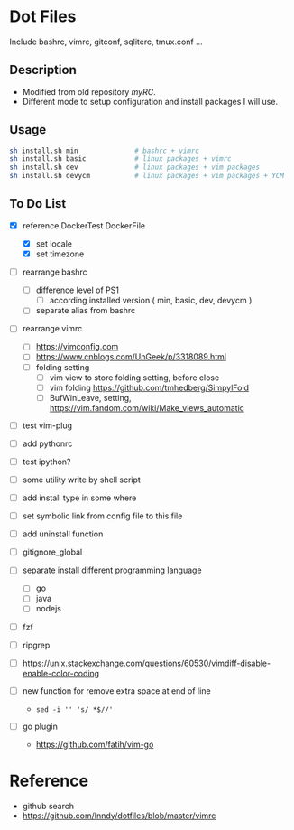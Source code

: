 # Dot Files
Include bashrc, vimrc, gitconf, sqliterc, tmux.conf ...

## Description
* Modified from old repository *myRC*.
* Different mode to setup configuration and install packages I will use.

## Usage

```bash
sh install.sh min              # bashrc + vimrc
sh install.sh basic            # linux packages + vimrc
sh install.sh dev              # linux packages + vim packages
sh install.sh devycm           # linux packages + vim packages + YCM
```

## To Do List
- [x] reference DockerTest DockerFile
    - [x] set locale
    - [x] set timezone
- [ ] rearrange bashrc
    - [ ] difference level of PS1
        - [ ] according installed version ( min, basic, dev, devycm )
    - [ ] separate alias from bashrc
- [ ] rearrange vimrc
    - [ ] https://vimconfig.com
    - [ ] https://www.cnblogs.com/UnGeek/p/3318089.html
    - [ ] folding setting
        - [ ] vim view to store folding setting, before close
        - [ ] vim folding https://github.com/tmhedberg/SimpylFold
        - [ ] BufWinLeave, setting, https://vim.fandom.com/wiki/Make_views_automatic
- [ ] test vim-plug
- [ ] add pythonrc
- [ ] test ipython?
- [ ] some utility write by shell script
- [ ] add install type in some where
- [ ] set symbolic link from config file to this file
- [ ] add uninstall function
- [ ] gitignore_global

- [ ] separate install different programming language
    - [ ] go
    - [ ] java
    - [ ] nodejs
- [ ] fzf
- [ ] ripgrep
- [ ] https://unix.stackexchange.com/questions/60530/vimdiff-disable-enable-color-coding
- [ ] new function for remove extra space at end of line
    * `sed -i '' 's/ *$//'`
- [ ] go plugin
    * https://github.com/fatih/vim-go


# Reference
* github search
* https://github.com/Inndy/dotfiles/blob/master/vimrc
